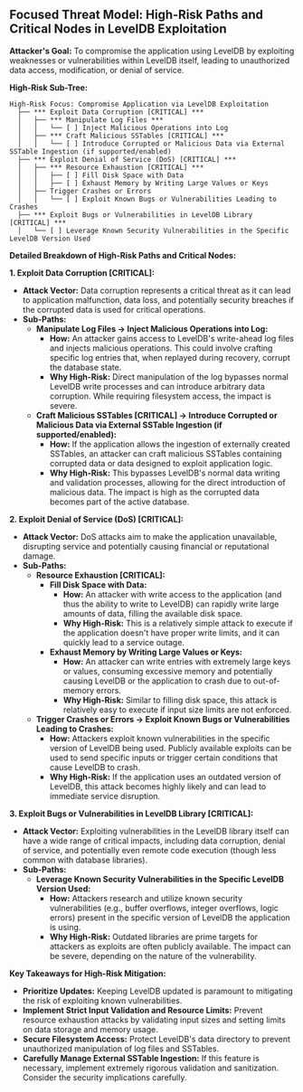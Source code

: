 ## Focused Threat Model: High-Risk Paths and Critical Nodes in LevelDB Exploitation

**Attacker's Goal:** To compromise the application using LevelDB by exploiting weaknesses or vulnerabilities within LevelDB itself, leading to unauthorized data access, modification, or denial of service.

**High-Risk Sub-Tree:**

```
High-Risk Focus: Compromise Application via LevelDB Exploitation
  ├── *** Exploit Data Corruption [CRITICAL] ***
  │   ├── *** Manipulate Log Files ***
  │   │   └── [ ] Inject Malicious Operations into Log
  │   ├── *** Craft Malicious SSTables [CRITICAL] ***
  │   │   └── [ ] Introduce Corrupted or Malicious Data via External SSTable Ingestion (if supported/enabled)
  ├── *** Exploit Denial of Service (DoS) [CRITICAL] ***
  │   ├── *** Resource Exhaustion [CRITICAL] ***
  │   │   ├── [ ] Fill Disk Space with Data
  │   │   ├── [ ] Exhaust Memory by Writing Large Values or Keys
  │   ├── Trigger Crashes or Errors
  │   │   └── [ ] Exploit Known Bugs or Vulnerabilities Leading to Crashes
  ├── *** Exploit Bugs or Vulnerabilities in LevelDB Library [CRITICAL] ***
  │   └── [ ] Leverage Known Security Vulnerabilities in the Specific LevelDB Version Used
```

**Detailed Breakdown of High-Risk Paths and Critical Nodes:**

**1. Exploit Data Corruption [CRITICAL]:**

* **Attack Vector:**  Data corruption represents a critical threat as it can lead to application malfunction, data loss, and potentially security breaches if the corrupted data is used for critical operations.
* **Sub-Paths:**
    * **Manipulate Log Files -> Inject Malicious Operations into Log:**
        * **How:** An attacker gains access to LevelDB's write-ahead log files and injects malicious operations. This could involve crafting specific log entries that, when replayed during recovery, corrupt the database state.
        * **Why High-Risk:**  Direct manipulation of the log bypasses normal LevelDB write processes and can introduce arbitrary data corruption. While requiring filesystem access, the impact is severe.
    * **Craft Malicious SSTables [CRITICAL] -> Introduce Corrupted or Malicious Data via External SSTable Ingestion (if supported/enabled):**
        * **How:** If the application allows the ingestion of externally created SSTables, an attacker can craft malicious SSTables containing corrupted data or data designed to exploit application logic.
        * **Why High-Risk:** This bypasses LevelDB's normal data writing and validation processes, allowing for the direct introduction of malicious data. The impact is high as the corrupted data becomes part of the active database.

**2. Exploit Denial of Service (DoS) [CRITICAL]:**

* **Attack Vector:** DoS attacks aim to make the application unavailable, disrupting service and potentially causing financial or reputational damage.
* **Sub-Paths:**
    * **Resource Exhaustion [CRITICAL]:**
        * **Fill Disk Space with Data:**
            * **How:** An attacker with write access to the application (and thus the ability to write to LevelDB) can rapidly write large amounts of data, filling the available disk space.
            * **Why High-Risk:** This is a relatively simple attack to execute if the application doesn't have proper write limits, and it can quickly lead to a service outage.
        * **Exhaust Memory by Writing Large Values or Keys:**
            * **How:** An attacker can write entries with extremely large keys or values, consuming excessive memory and potentially causing LevelDB or the application to crash due to out-of-memory errors.
            * **Why High-Risk:**  Similar to filling disk space, this attack is relatively easy to execute if input size limits are not enforced.
    * **Trigger Crashes or Errors -> Exploit Known Bugs or Vulnerabilities Leading to Crashes:**
        * **How:** Attackers exploit known vulnerabilities in the specific version of LevelDB being used. Publicly available exploits can be used to send specific inputs or trigger certain conditions that cause LevelDB to crash.
        * **Why High-Risk:** If the application uses an outdated version of LevelDB, this attack becomes highly likely and can lead to immediate service disruption.

**3. Exploit Bugs or Vulnerabilities in LevelDB Library [CRITICAL]:**

* **Attack Vector:**  Exploiting vulnerabilities in the LevelDB library itself can have a wide range of critical impacts, including data corruption, denial of service, and potentially even remote code execution (though less common with database libraries).
* **Sub-Paths:**
    * **Leverage Known Security Vulnerabilities in the Specific LevelDB Version Used:**
        * **How:** Attackers research and utilize known security vulnerabilities (e.g., buffer overflows, integer overflows, logic errors) present in the specific version of LevelDB the application is using.
        * **Why High-Risk:**  Outdated libraries are prime targets for attackers as exploits are often publicly available. The impact can be severe, depending on the nature of the vulnerability.

**Key Takeaways for High-Risk Mitigation:**

* **Prioritize Updates:** Keeping LevelDB updated is paramount to mitigating the risk of exploiting known vulnerabilities.
* **Implement Strict Input Validation and Resource Limits:** Prevent resource exhaustion attacks by validating input sizes and setting limits on data storage and memory usage.
* **Secure Filesystem Access:** Protect LevelDB's data directory to prevent unauthorized manipulation of log files and SSTables.
* **Carefully Manage External SSTable Ingestion:** If this feature is necessary, implement extremely rigorous validation and sanitization. Consider the security implications carefully.